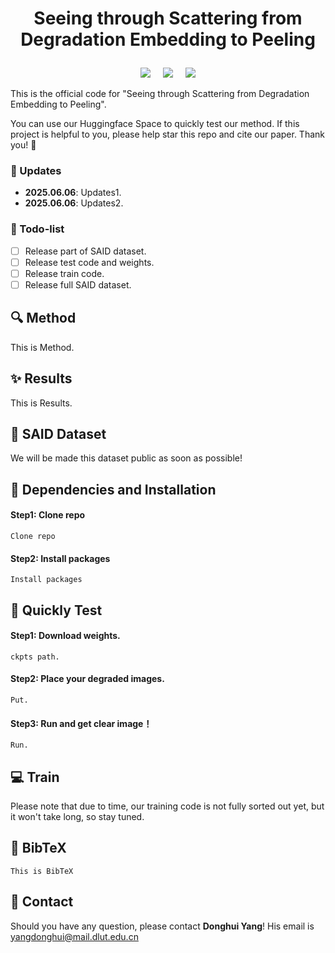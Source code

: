 # <p align=center> Seeing through Scattering from Degradation Embedding to Peeling </p>

<p align=center>
<a href='https://index-yang.github.io/E2P'><img src='https://img.shields.io/badge/Paper-arxiv-b31b1b.svg'></a> &nbsp;&nbsp;&nbsp;
<a href='https://index-yang.github.io/E2P'><img src='https://img.shields.io/badge/Project page-E2P-1bb41b.svg'></a> &nbsp;&nbsp;&nbsp;
<a href='https://huggingface.co/spaces/IndexYang/E2P-space'><img src='https://img.shields.io/badge/Space-Huggingface-ffd700.svg'></a>
</p>


This is the official code for "Seeing through Scattering from Degradation Embedding to Peeling".

You can use our Huggingface Space to quickly test our method. If this project is helpful to you, please help star this repo and cite our paper. Thank you! 🙏



### :mega: Updates
- **2025.06.06**: Updates1.
- **2025.06.06**: Updates2.
<!-- ### :sparkles: Highlights: 
- SAID 
- E2P
- SOTA -->
### :page_facing_up: Todo-list
- [ ] Release part of SAID dataset.
- [ ] Release test code and weights.
- [ ] Release train code.
- [ ] Release full SAID dataset.

## :mag: Method
This is Method.

## :sparkles: Results
This is Results.

## :rocket: SAID Dataset   
We will be made this dataset public as soon as possible!


## :wrench: Dependencies and Installation
#### Step1: Clone repo
    Clone repo
#### Step2: Install packages
    Install packages

## :runner: Quickly Test
<!-- ### Step1: Config Environment.
    Config. -->
#### Step1: Download weights.
    ckpts path.
#### Step2: Place your degraded images.
    Put.
#### Step3: Run and get clear image！
    Run.


## :computer: Train
<!-- ### Train the Degradation Embedding
### Train the Degradation Peeling Network -->
Please note that due to time, our training code is not fully sorted out yet, but it won't take long, so stay tuned.

## :book: BibTeX
    This is BibTeX

## :email: Contact
Should you have any question, please contact **Donghui Yang**! His email is yangdonghui@mail.dlut.edu.cn
